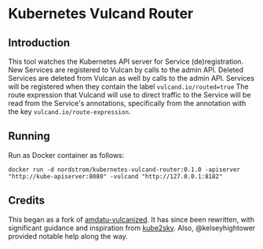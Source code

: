 # Kubernetes Vulcand Router

## Introduction

This tool watches the Kubernetes API server for Service (de)registration. 
New Services are registered to Vulcan by calls to the admin API. 
Deleted Services are deleted from Vulcan as well by calls to the admin API.
Services will be registered when they contain the label `vulcand.io/routed=true`
The route expression that Vulcand will use to direct traffic to the Service
will be read from the Service's annotations, specifically from the annotation
with the key `vulcand.io/route-expression`.

## Running

Run as Docker container as follows:

```
docker run -d nordstrom/kubernetes-vulcand-router:0.1.0 -apiserver "http://kube-apiserver:8080" -vulcand "http://127.0.0.1:8182"
```

## Credits

This began as a fork of [amdatu-vulcanized](https://bitbucket.org/amdatulabs/amdatu-vulcanized).
It has since been rewritten, with significant guidance and inspiration from 
[kube2sky](https://github.com/kubernetes/kubernetes/tree/master/cluster/addons/dns/kube2sky).
Also, @kelseyhightower provided notable help along the way.
